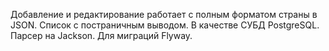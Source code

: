 Добавление и редактирование работает с полным форматом страны в JSON. Список с постраничным выводом. В качестве СУБД PostgreSQL. Парсер на Jackson. Для миграций Flyway. 
